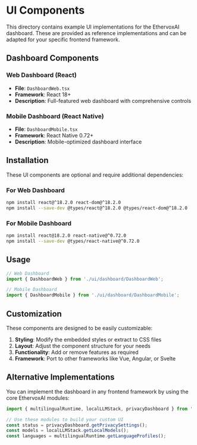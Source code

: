 # UI Components

This directory contains example UI implementations for the EthervoxAI dashboard. These are provided as reference implementations and can be adapted for your specific frontend framework.

## Dashboard Components

### Web Dashboard (React)
- **File**: `DashboardWeb.tsx`
- **Framework**: React 18+
- **Description**: Full-featured web dashboard with comprehensive controls

### Mobile Dashboard (React Native)
- **File**: `DashboardMobile.tsx` 
- **Framework**: React Native 0.72+
- **Description**: Mobile-optimized dashboard interface

## Installation

These UI components are optional and require additional dependencies:

### For Web Dashboard
```bash
npm install react@^18.2.0 react-dom@^18.2.0
npm install --save-dev @types/react@^18.2.0 @types/react-dom@^18.2.0
```

### For Mobile Dashboard
```bash
npm install react@18.2.0 react-native@^0.72.0
npm install --save-dev @types/react-native@^0.72.0
```

## Usage

```typescript
// Web Dashboard
import { DashboardWeb } from './ui/dashboard/DashboardWeb';

// Mobile Dashboard  
import { DashboardMobile } from './ui/dashboard/DashboardMobile';
```

## Customization

These components are designed to be easily customizable:

1. **Styling**: Modify the embedded styles or extract to CSS files
2. **Layout**: Adjust the component structure for your needs
3. **Functionality**: Add or remove features as required
4. **Framework**: Port to other frameworks like Vue, Angular, or Svelte

## Alternative Implementations

You can implement the dashboard in any frontend framework by using the core EthervoxAI modules:

```typescript
import { multilingualRuntime, localLLMStack, privacyDashboard } from '../modules';

// Use these modules to build your custom UI
const status = privacyDashboard.getPrivacySettings();
const models = localLLMStack.getLocalModels();
const languages = multilingualRuntime.getLanguageProfiles();
```
